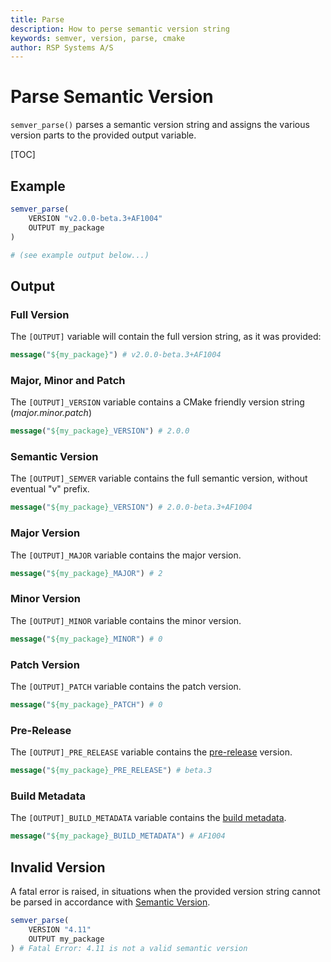 ```yaml
---
title: Parse
description: How to perse semantic version string
keywords: semver, version, parse, cmake
author: RSP Systems A/S
---
```


# Parse Semantic Version

`semver_parse()` parses a semantic version string and assigns the various version parts to the provided output variable. 

[TOC]

## Example

```cmake
semver_parse(
    VERSION "v2.0.0-beta.3+AF1004"
    OUTPUT my_package
)

# (see example output below...)
```

## Output

### Full Version

The `[OUTPUT]` variable will contain the full version string, as it was provided:

```cmake
message("${my_package}") # v2.0.0-beta.3+AF1004
```

### Major, Minor and Patch

The `[OUTPUT]_VERSION` variable contains a CMake friendly version string (_major.minor.patch_)

```cmake
message("${my_package}_VERSION") # 2.0.0
```

### Semantic Version

The `[OUTPUT]_SEMVER` variable contains the full semantic version, without eventual "v" prefix.

```cmake
message("${my_package}_VERSION") # 2.0.0-beta.3+AF1004
```

### Major Version

The `[OUTPUT]_MAJOR` variable contains the major version.

```cmake
message("${my_package}_MAJOR") # 2
```

### Minor Version

The `[OUTPUT]_MINOR` variable contains the minor version.

```cmake
message("${my_package}_MINOR") # 0
```

### Patch Version

The `[OUTPUT]_PATCH` variable contains the patch version.

```cmake
message("${my_package}_PATCH") # 0
```

### Pre-Release

The `[OUTPUT]_PRE_RELEASE` variable contains the [pre-release](https://semver.org/#spec-item-9) version.

```cmake
message("${my_package}_PRE_RELEASE") # beta.3
```
### Build Metadata

The `[OUTPUT]_BUILD_METADATA` variable contains the [build metadata](https://semver.org/#spec-item-10).

```cmake
message("${my_package}_BUILD_METADATA") # AF1004
```

## Invalid Version

A fatal error is raised, in situations when the provided version string cannot be parsed in accordance
with [Semantic Version](https://semver.org/).

```cmake
semver_parse(
    VERSION "4.11"
    OUTPUT my_package
) # Fatal Error: 4.11 is not a valid semantic version
```